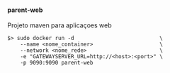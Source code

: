 #### parent-web

Projeto maven para aplicaçoes web

```
$> sudo docker run -d                           \
    --name <nome_container>                     \
    --network <nome_rede>                       \
    -e "GATEWAYSERVER_URL=http://<host>:<port>" \
    -p 9090:9090 parent-web
```
